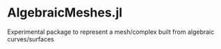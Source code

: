 # AlgebraicMeshes.jl
 Experimental package to represent a mesh/complex built from algebraic curves/surfaces
